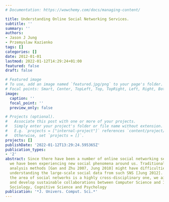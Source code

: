 ```yaml
---
# Documentation: https://wowchemy.com/docs/managing-content/

title: Understanding Online Social Networking Services.
subtitle: ''
summary: ''
authors:
- Jason J Jung
- Przemyslaw Kazienko
tags: []
categories: []
date: 2012-01-01
lastmod: 2022-01-12T14:29:24+01:00
featured: false
draft: false

# Featured image
# To use, add an image named `featured.jpg/png` to your page's folder.
# Focal points: Smart, Center, TopLeft, Top, TopRight, Left, Right, BottomLeft, Bottom, BottomRight.
image:
  caption: ''
  focal_point: ''
  preview_only: false

# Projects (optional).
#   Associate this post with one or more of your projects.
#   Simply enter your project's folder or file name without extension.
#   E.g. `projects = ["internal-project"]` references `content/project/deep-learning/index.md`.
#   Otherwise, set `projects = []`.
projects: []
publishDate: '2022-01-12T13:29:24.595365Z'
publication_types:
- '2'
abstract: Since there have been a number of online social networking services (SNS),
  we have been experiencing new social phenomena around us. Traditional social network
  analysis methods [Gan and Zhu 2007, Jung 2010] might have difficulties efficiently
  understanding the large-scale social data from such SNS [Jung 2012]. Moreover, as
  the area of social networks is a highly cross-disciplinary one, we aim to foster
  and develop sustainable collaborations between Computer Science and Informatics,
  Sociology, Cognitive Science and Psychology
publication: '*J. Univers. Comput. Sci.*'
---
```

